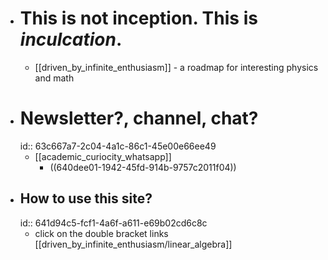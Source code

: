 - # This is not **inception**. This is *inculcation*.
	- [[driven_by_infinite_enthusiasm]] - a roadmap for interesting physics and math
- # Newsletter?, channel, chat?
  id:: 63c667a7-2c04-4a1c-86c1-45e00e66ee49
	- [[academic_curiocity_whatsapp]]
		- ((640dee01-1942-45fd-914b-9757c2011f04))
- ## How to use this site?
  id:: 641d94c5-fcf1-4a6f-a611-e69b02cd6c8c
	- click on the double bracket links [[driven_by_infinite_enthusiasm/linear_algebra]]